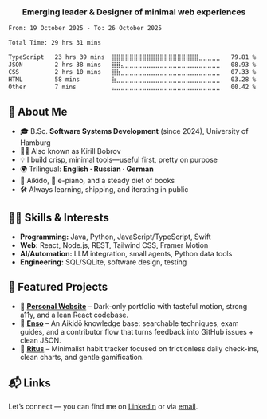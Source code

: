 <h3 align="center">Emerging leader & Designer of minimal web experiences</h3>
<!--START_SECTION:waka-->

```txt
From: 19 October 2025 - To: 26 October 2025

Total Time: 29 hrs 31 mins

TypeScript   23 hrs 39 mins  ⣿⣿⣿⣿⣿⣿⣿⣿⣿⣿⣿⣿⣿⣿⣿⣿⣿⣿⣿⣿⣀⣀⣀⣀⣀   79.81 %
JSON         2 hrs 38 mins   ⣿⣿⣄⣀⣀⣀⣀⣀⣀⣀⣀⣀⣀⣀⣀⣀⣀⣀⣀⣀⣀⣀⣀⣀⣀   08.93 %
CSS          2 hrs 10 mins   ⣿⣷⣀⣀⣀⣀⣀⣀⣀⣀⣀⣀⣀⣀⣀⣀⣀⣀⣀⣀⣀⣀⣀⣀⣀   07.33 %
HTML         58 mins         ⣷⣀⣀⣀⣀⣀⣀⣀⣀⣀⣀⣀⣀⣀⣀⣀⣀⣀⣀⣀⣀⣀⣀⣀⣀   03.28 %
Other        7 mins          ⣄⣀⣀⣀⣀⣀⣀⣀⣀⣀⣀⣀⣀⣀⣀⣀⣀⣀⣀⣀⣀⣀⣀⣀⣀   00.42 %
```

<!--END_SECTION:waka-->

## 🚀 About Me
- 🎓 B.Sc. **Software Systems Development** (since 2024), University of Hamburg
- 💁‍♂️ Also known as Kirill Bobrov
- 💡 I build crisp, minimal tools—useful first, pretty on purpose  
- 🌍 Trilingual: **English · Russian · German**  
- 🥋 Aikido, 🎹 e-piano, and a steady diet of books  
- 🛠 Always learning, shipping, and iterating in public

## 🧑‍💻 Skills & Interests
- **Programming:** Java, Python, JavaScript/TypeScript, Swift  
- **Web:** React, Node.js, REST, Tailwind CSS, Framer Motion  
- **AI/Automation:** LLM integration, small agents, Python data tools  
- **Engineering:** SQL/SQLite, software design, testing

## 📂 Featured Projects
- 🔗 [**Personal Website**](https://github.com/itskylebrooks/portfolio) – Dark-only portfolio with tasteful motion, strong a11y, and a lean React codebase.
- 🥋 [**Enso**](https://github.com/itskylebrooks/enso) – An Aikidō knowledge base: searchable techniques, exam guides, and a contributor flow that turns feedback into GitHub issues + clean JSON.
- 🧭 [**Ritus**](https://github.com/itskylebrooks/ritus) – Minimalist habit tracker focused on frictionless daily check-ins, clean charts, and gentle gamification.

## 📬 Links

Let’s connect — you can find me on [LinkedIn](https://linkedin.com/in/itskylebrooks) or via [email](mailto:itskylebrooks@icloud.com).
